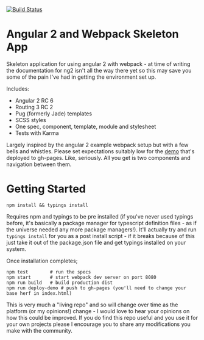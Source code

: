 [![Build Status](https://travis-ci.org/mikeyhogarth/angular2-with-webpack.svg?branch=master)](https://travis-ci.org/mikeyhogarth/angular2-with-webpack)

# Angular 2 and Webpack Skeleton App

Skeleton application for using angular 2 with webpack - at time of writing the documentation for ng2 isn't all the 
way there yet so this may save you some of the pain I've had in getting the environment set up.

Includes:

* Angular 2 RC 6
* Routing 3 RC 2
* Pug (formerly Jade) templates
* SCSS styles
* One spec, component, template, module and stylesheet
* Tests with Karma

Largely inspired by the angular 2 example webpack setup but with a few bells and whistles. Please set expectations
suitably low for the [demo](https://mikeyhogarth.github.io/angular2-with-webpack/) that's deployed to gh-pages. Like,
seriously. All you get is two components and navigation between them.

# Getting Started
```
npm install && typings install
```

Requires npm and typings to be pre installed (if you've never used typings before, 
it's basically a package manager for typescript definition files - as if the universe
needed any more package managers!). It'll actually try and run `typings install` for you as a 
post install script - if it breaks because of this just take it out of the package.json 
file and get typings installed on your system.

Once installation completes;

```
npm test        # run the specs
npm start       # start webpack dev server on port 8080
npm run build   # build production dist
npm run deploy-demo # push to gh-pages (you'll need to change your base herf in index.html)
```

This is very much a "living repo" and so will change over time as the platform (or my opinions!) change - I would
love to hear your opinions on how this could be improved. If you do find this repo useful and you use it for your own 
projects please I encourage you to share any modifications you make with the community.
